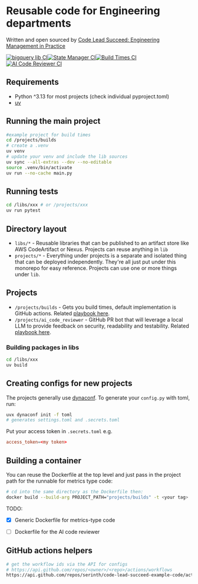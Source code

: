 # Reusable code for Engineering departments

Written and open sourced by [Code Lead Succeed: Engineering Management in Practice](https://emplaybook.com/)

[![bigquery lib CI](https://github.com/serinth/code-lead-succeed-metrics/actions/workflows/bigquery-lib.yaml/badge.svg)](https://github.com/serinth/code-lead-succeed-metrics/actions/workflows/bigquery-lib.yaml)[![State Manager CI](https://github.com/serinth/code-lead-succeed-metrics/actions/workflows/state-manager-lib.yaml/badge.svg)](https://github.com/serinth/code-lead-succeed-metrics/actions/workflows/state-manager-lib.yaml)[![Build Times CI](https://github.com/serinth/code-lead-succeed-metrics/actions/workflows/builds-project.yaml/badge.svg)](https://github.com/serinth/code-lead-succeed-metrics/actions/workflows/builds-project.yaml)[![AI Code Reviewer CI](https://github.com/serinth/code-lead-succeed-metrics/actions/workflows/ai-reviewer-project.yaml/badge.svg)](https://github.com/serinth/code-lead-succeed-metrics/actions/workflows/ai-reviewer-project.yaml)

## Requirements
- Python ^3.13 for most projects (check individual pyproject.toml)
- [uv](https://docs.astral.sh/uv/)


## Running the main project
```bash
#example project for build times
cd /projects/builds
# create a .venv
uv venv
# update your venv and include the lib sources
uv sync --all-extras --dev --no-editable
source .venv/bin/activate
uv run --no-cache main.py
```

## Running tests
```bash
cd /libs/xxx # or /projects/xxx
uv run pytest
```


## Directory layout
- `libs/*` - Reusable libraries that can be published to an artifact store like AWS CodeArtifact or Nexus. Projects can reuse anything in `lib`
- `projects/*` - Everything under projects is a separate and isolated thing that can be deployed independently. They're all just put under this monorepo for easy reference. Projects can use one or more things under `lib`.

## Projects
- `/projects/builds` - Gets you build times, default implementation is GitHub actions. Related [playbook here](https://emplaybook.com/metrics/productivity_metrics).
- `/projects/ai_code_reviewer` - GitHub PR bot that will leverage a local LLM to provide feedback on security, readability and testability. Related [playbook here](https://emplaybook.com/metrics/ai_code_reviews).

### Building packages in libs
```bash
cd /libs/xxx
uv build
```

## Creating configs for new projects
The projects generally use [dynaconf](https://www.dynaconf.com/). To generate your `config.py` with toml, run:
```bash
uvx dynaconf init -f toml
# generates settings.toml and .secrets.toml
```

Put your access token in `.secrets.toml` e.g.
```toml
access_token=<my token>
```

## Building a container
You can reuse the Dockerfile at the top level and just pass in the project path for the runnable for metrics type code:
```bash
# cd into the same directory as the Dockerfile then:
docker build --build-arg PROJECT_PATH="projects/builds" -t <your tag> .
```

TODO:
- [x] Generic Dockerfile for metrics-type code
- [ ] Dockerfile for the AI code reviewer


## GitHub actions helpers
```bash
# get the workflow ids via the API for configs
# https://api.github.com/repos/<owner>/<repo>/actions/workflows
https://api.github.com/repos/serinth/code-lead-succeed-example-code/actions/workflows
```
